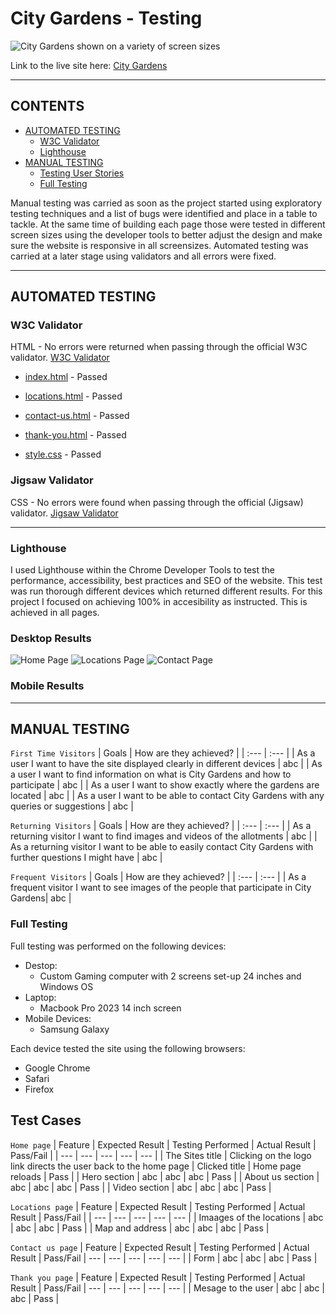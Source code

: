# City Gardens - Testing

![City Gardens shown on a variety of screen sizes](docs/city-gardens-mockup-test.png)

Link to the live site here: [City Gardens](https://zest-studi-o.github.io/P01-Allotment-gardens/)

---

## CONTENTS

- [AUTOMATED TESTING](#AUTOMATED-TESTING)
  - [W3C Validator](#W3C-Validator)
  - [Lighthouse](#Lighthouse)
- [MANUAL TESTING](#MANUAL-TESTING)
  - [Testing User Stories](#Testing-User-Stories)
  - [Full Testing](#Full-Testing)

Manual testing was carried as soon as the project started using exploratory testing techniques and a list of bugs were identified and place in a table to tackle.
At the same time of building each page those were tested in different screen sizes using the developer tools to better adjust the design and make sure the website is responsive in all screensizes.
Automated testing was carried at a later stage using validators and all errors were fixed.

---

## AUTOMATED TESTING

### W3C Validator

HTML - No errors were returned when passing through the official W3C validator.
[W3C Validator](https://validator.w3.org/)

- [index.html]() - Passed
- [locations.html]() - Passed
- [contact-us.html]() - Passed
- [thank-you.html]() - Passed

- [style.css]() - Passed

### Jigsaw Validator

CSS - No errors were found when passing through the official (Jigsaw) validator.
[Jigsaw Validator](https://jigsaw.w3.org/css-validator/)

---

### Lighthouse

I used Lighthouse within the Chrome Developer Tools to test the performance, accessibility, best practices and SEO of the website.
This test was run thorough different devices which returned different results.
For this project I focused on achieving 100% in accesibility as instructed. This is achieved in all pages.

### Desktop Results

![Home Page](testing/Lighthouse-home.png)
![Locations Page](testing/Lighthouse-locations.png)
![Contact Page](testing/Lighthouse-contact.png)

### Mobile Results

---

## MANUAL TESTING

`First Time Visitors`
| Goals | How are they achieved? |
| :--- | :--- |
| As a user I want to have the site displayed clearly in different devices | abc |
| As a user I want to find information on what is City Gardens and how to participate | abc |
| As a user I want to show exactly where the gardens are located | abc |
| As a user I want to be able to contact City Gardens with any queries or suggestions | abc |

`Returning Visitors`
| Goals | How are they achieved? |
| :--- | :--- |
| As a returning visitor I want to find images and videos of the allotments | abc |
| As a returning visitor I want to be able to easily contact City Gardens with further questions I might have | abc |

`Frequent Visitors`
| Goals | How are they achieved? |
| :--- | :--- |
| As a frequent visitor I want to see images of the people that participate in City Gardens| abc |

### Full Testing

Full testing was performed on the following devices:

- Destop:
  - Custom Gaming computer with 2 screens set-up 24 inches and Windows OS
- Laptop:
  - Macbook Pro 2023 14 inch screen
- Mobile Devices:
  - Samsung Galaxy

Each device tested the site using the following browsers:

- Google Chrome
- Safari
- Firefox

## Test Cases

`Home page`
| Feature | Expected Result | Testing Performed | Actual Result | Pass/Fail |
| --- | --- | --- | --- | --- |
| The Sites title | Clicking on the logo link directs the user back to the home page | Clicked title | Home page reloads | Pass |
| Hero section | abc | abc | abc | Pass |
| About us section | abc | abc | abc | Pass |
| Video section | abc | abc | abc | Pass |

`Locations page`
| Feature | Expected Result | Testing Performed | Actual Result | Pass/Fail |
| --- | --- | --- | --- | --- |
| Imaages of the locations | abc | abc | abc | Pass |
| Map and address | abc | abc | abc | Pass |

`Contact us page`
| Feature | Expected Result | Testing Performed | Actual Result | Pass/Fail |
--- | --- | --- | --- | --- |
| Form | abc | abc | abc | Pass |

`Thank you page`
| Feature | Expected Result | Testing Performed | Actual Result | Pass/Fail |
--- | --- | --- | --- | --- |
| Mesage to the user | abc | abc | abc | Pass |
